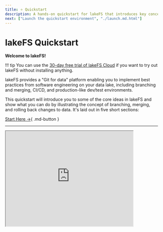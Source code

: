 ```yaml
---
title: ⭐ Quickstart
description: A hands-on quickstart for lakeFS that introduces key concepts including branching, merging, and rollback. 
next: ["Launch the quickstart environment", "./launch.md.html"]
---
```


# lakeFS Quickstart

**Welcome to lakeFS!**

!!! tip
    You can use the [30-day free trial of lakeFS Cloud](https://lakefs.cloud/register) if you want to try out lakeFS without installing anything. 

lakeFS provides a "Git for data" platform enabling you to implement best practices from software engineering on your data lake, including branching and merging, CI/CD, and production-like dev/test environments. 

This quickstart will introduce you to some of the core ideas in lakeFS and show what you can do by illustrating the concept of branching, merging, and rolling back changes to data. It's laid out in five short sections: 

[Start Here →](launch.md){ .md-button }

---

<iframe width="420" height="315" src="https://www.youtube.com/embed/R1r023CsTOw"></iframe>

